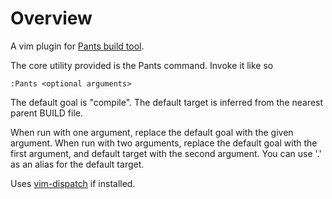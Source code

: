 Overview
=========
A vim plugin for [Pants build tool](https://pantsbuild.github.io/).

The core utility provided is the Pants command.
Invoke it like so
```
:Pants <optional arguments>
```
The default goal is "compile".
The default target is inferred from the nearest parent BUILD file.

When run with one argument, replace the default goal with the given argument.
When run with two arguments, replace the default goal with the first argument,
and default target with the second argument. You can use '.' as an alias for
the default target.

Uses [vim-dispatch](https://github.com/tpope/vim-dispatch) if installed.

